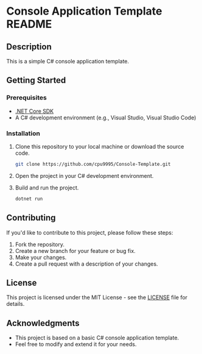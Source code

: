 # Console Application Template README

## Description

This is a simple C# console application template.

## Getting Started

### Prerequisites

- [.NET Core SDK](https://dotnet.microsoft.com/download/dotnet)
- A C# development environment (e.g., Visual Studio, Visual Studio Code)

### Installation

1. Clone this repository to your local machine or download the source code.

   ```bash
   git clone https://github.com/cpu9995/Console-Template.git
   ```

2. Open the project in your C# development environment.

3. Build and run the project.

   ```bash
   dotnet run
   ```

## Contributing

If you'd like to contribute to this project, please follow these steps:

1. Fork the repository.
2. Create a new branch for your feature or bug fix.
3. Make your changes.
4. Create a pull request with a description of your changes.

## License

This project is licensed under the MIT License - see the [LICENSE](LICENSE) file for details.

## Acknowledgments

- This project is based on a basic C# console application template.
- Feel free to modify and extend it for your needs.

